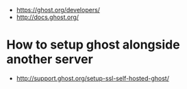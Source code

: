 - https://ghost.org/developers/
- http://docs.ghost.org/

# How to setup ghost alongside another server
- http://support.ghost.org/setup-ssl-self-hosted-ghost/
